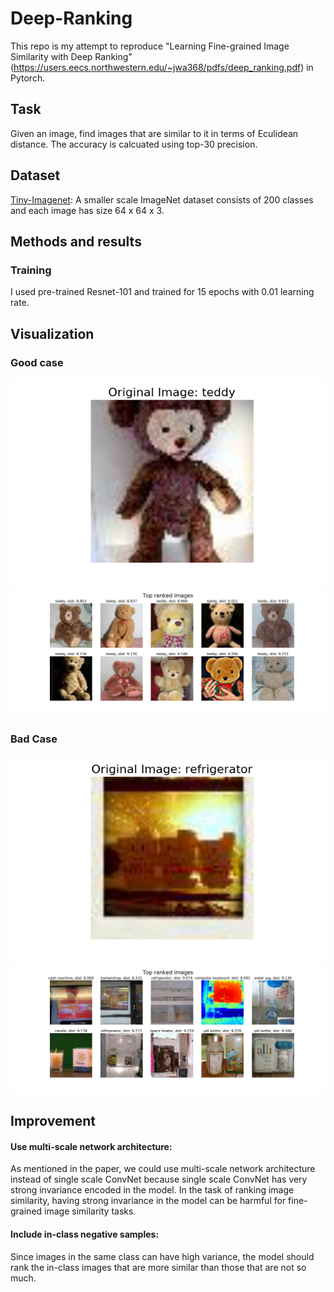 # Deep-Ranking

This repo is my attempt to reproduce "Learning Fine-grained Image Similarity with Deep Ranking" (https://users.eecs.northwestern.edu/~jwa368/pdfs/deep_ranking.pdf) in Pytorch.

## Task 
Given an image, find images that are similar to it in terms of Eculidean distance. The accuracy is calcuated using top-30 precision.

## Dataset
[Tiny-Imagenet](href=https://tiny-imagenet.herokuapp.com/): A smaller scale ImageNet dataset consists of 200 classes and each image has size 64 x 64 x 3.

## Methods and results
### Training
I used pre-trained Resnet-101 and trained for 15 epochs with 0.01 learning rate. 


## Visualization
### Good case
![Orginal Image](https://github.com/danielhuang37/Deep-Ranking/blob/master/img/n04399382-orginal.png)
![Closest Images](https://github.com/danielhuang37/Deep-Ranking/blob/master/img/n04399382-top.png)

### Bad Case
![Orginal Image](https://github.com/danielhuang37/Deep-Ranking/blob/master/img/n04070727-orginal.png)
![Closest Images](https://github.com/danielhuang37/Deep-Ranking/blob/master/img/n04070727-top.png)

## Improvement
#### Use multi-scale network architecture:
As mentioned in the paper, we could
use multi-scale network architecture instead of single scale ConvNet because
single scale ConvNet has very strong invariance encoded in the model. In the
task of ranking image similarity, having strong invariance in the model can be
harmful for fine-grained image similarity tasks.
#### Include in-class negative samples:  
Since images in the same class can have
high variance, the model should rank the in-class images that are more similar
than those that are not so much.


